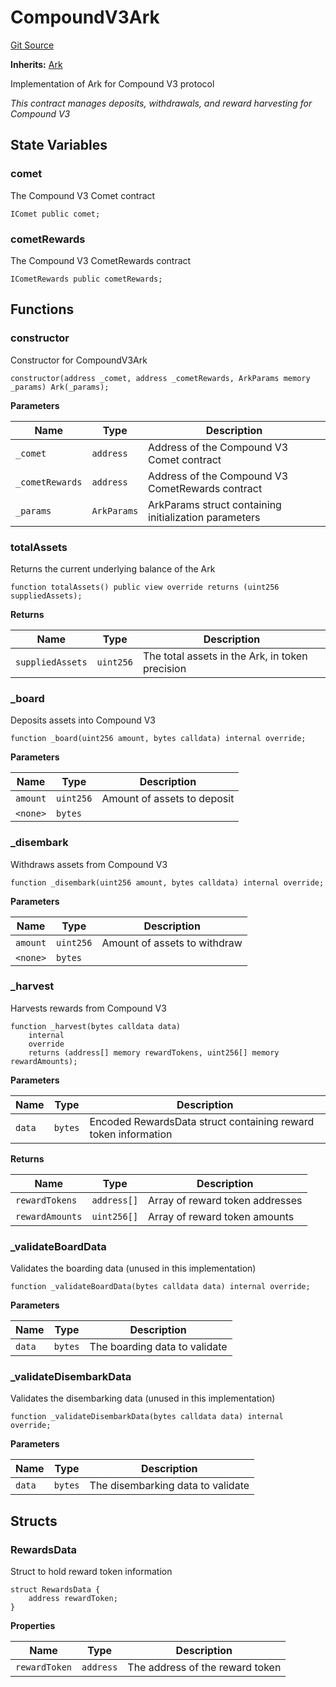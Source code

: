 # CompoundV3Ark
[Git Source](https://github.com/OasisDEX/summer-earn-protocol/blob/02b633fc64591288020c32f3fcb6421ab62209d5/src/contracts/arks/CompoundV3Ark.sol)

**Inherits:**
[Ark](/src/contracts/Ark.sol/abstract.Ark.md)

Implementation of Ark for Compound V3 protocol

*This contract manages deposits, withdrawals, and reward harvesting for Compound V3*


## State Variables
### comet
The Compound V3 Comet contract


```solidity
IComet public comet;
```


### cometRewards
The Compound V3 CometRewards contract


```solidity
ICometRewards public cometRewards;
```


## Functions
### constructor

Constructor for CompoundV3Ark


```solidity
constructor(address _comet, address _cometRewards, ArkParams memory _params) Ark(_params);
```
**Parameters**

|Name|Type|Description|
|----|----|-----------|
|`_comet`|`address`|Address of the Compound V3 Comet contract|
|`_cometRewards`|`address`|Address of the Compound V3 CometRewards contract|
|`_params`|`ArkParams`|ArkParams struct containing initialization parameters|


### totalAssets

Returns the current underlying balance of the Ark


```solidity
function totalAssets() public view override returns (uint256 suppliedAssets);
```
**Returns**

|Name|Type|Description|
|----|----|-----------|
|`suppliedAssets`|`uint256`|The total assets in the Ark, in token precision|


### _board

Deposits assets into Compound V3


```solidity
function _board(uint256 amount, bytes calldata) internal override;
```
**Parameters**

|Name|Type|Description|
|----|----|-----------|
|`amount`|`uint256`|Amount of assets to deposit|
|`<none>`|`bytes`||


### _disembark

Withdraws assets from Compound V3


```solidity
function _disembark(uint256 amount, bytes calldata) internal override;
```
**Parameters**

|Name|Type|Description|
|----|----|-----------|
|`amount`|`uint256`|Amount of assets to withdraw|
|`<none>`|`bytes`||


### _harvest

Harvests rewards from Compound V3


```solidity
function _harvest(bytes calldata data)
    internal
    override
    returns (address[] memory rewardTokens, uint256[] memory rewardAmounts);
```
**Parameters**

|Name|Type|Description|
|----|----|-----------|
|`data`|`bytes`|Encoded RewardsData struct containing reward token information|

**Returns**

|Name|Type|Description|
|----|----|-----------|
|`rewardTokens`|`address[]`|Array of reward token addresses|
|`rewardAmounts`|`uint256[]`|Array of reward token amounts|


### _validateBoardData

Validates the boarding data (unused in this implementation)


```solidity
function _validateBoardData(bytes calldata data) internal override;
```
**Parameters**

|Name|Type|Description|
|----|----|-----------|
|`data`|`bytes`|The boarding data to validate|


### _validateDisembarkData

Validates the disembarking data (unused in this implementation)


```solidity
function _validateDisembarkData(bytes calldata data) internal override;
```
**Parameters**

|Name|Type|Description|
|----|----|-----------|
|`data`|`bytes`|The disembarking data to validate|


## Structs
### RewardsData
Struct to hold reward token information


```solidity
struct RewardsData {
    address rewardToken;
}
```

**Properties**

|Name|Type|Description|
|----|----|-----------|
|`rewardToken`|`address`|The address of the reward token|


